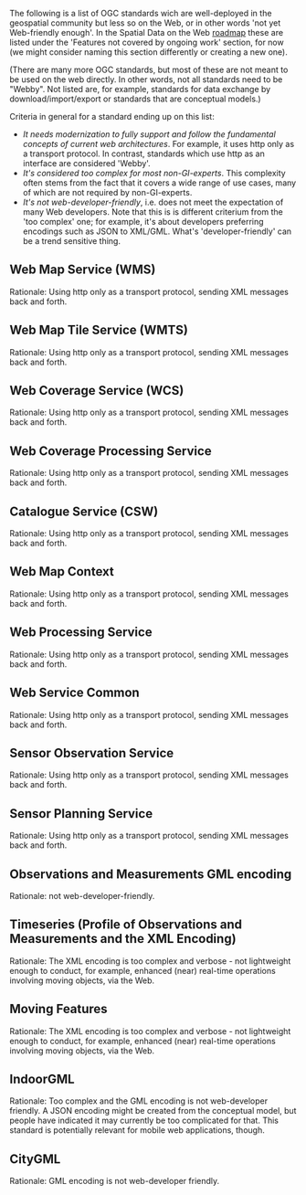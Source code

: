 The following is a list of OGC standards wich are well-deployed in the geospatial community but less so on the Web, or in other words 'not yet Web-friendly enough'. In the Spatial Data on the Web [roadmap][2] these are listed under the 'Features not covered by ongoing work' section, for now (we might consider naming this section differently or creating a new one). 

(There are many more OGC standards, but most of these are not meant to be used on the web directly. In other words, not all standards need to be "Webby". Not listed are, for example, standards for data exchange by download/import/export or standards that are conceptual models.)  

Criteria in general for a standard ending up on this list: 
- *It needs modernization to fully support and follow the fundamental concepts of current web architectures*. For example, it uses http only as a transport protocol. In contrast, standards which use http as an interface are considered 'Webby'.
- *It's considered too complex for most non-GI-experts*. This complexity often stems from the fact that it covers a wide range of use cases, many of which are not required by non-GI-experts. 
- *It's not web-developer-friendly*, i.e. does not meet the expectation of many Web developers. Note that this is is different criterium from the 'too complex' one; for example, it's about developers preferring encodings such as JSON to XML/GML. What's 'developer-friendly' can be a trend sensitive thing.

## Web Map Service (WMS)
Rationale: Using http only as a transport protocol, sending XML messages back and forth.

## Web Map Tile Service (WMTS)
Rationale: Using http only as a transport protocol, sending XML messages back and forth.

## Web Coverage Service (WCS)
Rationale: Using http only as a transport protocol, sending XML messages back and forth.

## Web Coverage Processing Service
Rationale: Using http only as a transport protocol, sending XML messages back and forth.

## Catalogue Service (CSW)
Rationale: Using http only as a transport protocol, sending XML messages back and forth.  

## Web Map Context
Rationale: Using http only as a transport protocol, sending XML messages back and forth.

## Web Processing Service
Rationale: Using http only as a transport protocol, sending XML messages back and forth.

## Web Service Common
Rationale: Using http only as a transport protocol, sending XML messages back and forth.

## Sensor Observation Service
Rationale: Using http only as a transport protocol, sending XML messages back and forth.

## Sensor Planning Service
Rationale: Using http only as a transport protocol, sending XML messages back and forth.

## Observations and Measurements GML encoding
Rationale: not web-developer-friendly. 

## Timeseries (Profile of Observations and Measurements and the XML Encoding)
Rationale: The XML encoding is too complex and verbose - not lightweight enough to conduct, for example, enhanced (near) real-time operations involving moving objects, via the Web.

## Moving Features
Rationale: The XML encoding is too complex and verbose - not lightweight enough to conduct, for example, enhanced (near) real-time operations involving moving objects, via the Web.

## IndoorGML
Rationale: Too complex and the GML encoding is not web-developer friendly. A JSON encoding might be created from the conceptual model, but people have indicated it may currently be too complicated for that. This standard is potentially relevant for mobile web applications, though.

## CityGML
Rationale: GML encoding is not web-developer friendly.
  
[1]: https://www.w3.org/TR/webarch/
[2]: https://w3c.github.io/web-roadmaps/sdw/
